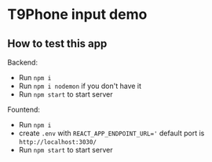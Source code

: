 # T9Phone input demo

## How to test this app
Backend:
- Run ` npm i `
- Run `npm i nodemon` if you don't have it
- Run ` npm start ` to start server

Fountend:
- Run ` npm i `
- create `.env` with `REACT_APP_ENDPOINT_URL='` default port is `http://localhost:3030/`
- Run ` npm start ` to start server
